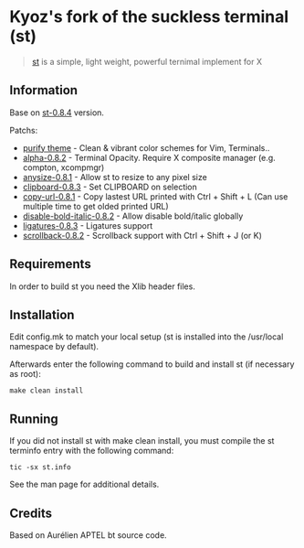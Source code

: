 # Kyoz's fork of the suckless terminal (st)
> [st](https://st.suckless.org/) is a simple, light weight, powerful ternimal implement for X

## Information
Base on [st-0.8.4](https://dl.suckless.org/st/st-0.8.4.tar.gz) version.

Patchs:
  - [purify theme](https://github.com/kyoz/purify) - Clean & vibrant color schemes for Vim, Terminals..
  - [alpha-0.8.2](https://st.suckless.org/patches/alpha/) - Terminal Opacity. Require X composite manager (e.g. compton, xcompmgr)
  - [anysize-0.8.1](https://st.suckless.org/patches/anysize/) - Allow st to resize to any pixel size
  - [clipboard-0.8.3](https://st.suckless.org/patches/clipboard/) - Set CLIPBOARD on selection
  - [copy-url-0.8.1](https://st.suckless.org/patches/copyurl/) - Copy lastest URL printed with Ctrl + Shift + L (Can use multiple time to get olded printed URL)
  - [disable-bold-italic-0.8.2](https://st.suckless.org/patches/disable_bold_italic_fonts/) - Allow disable bold/italic globally
  - [ligatures-0.8.3](https://st.suckless.org/patches/ligatures/) - Ligatures support
  - [scrollback-0.8.2](https://st.suckless.org/patches/scrollback/) - Scrollback support with Ctrl + Shift + J (or K)

## Requirements

In order to build st you need the Xlib header files.


## Installation

Edit config.mk to match your local setup (st is installed into the /usr/local namespace by default).

Afterwards enter the following command to build and install st (if necessary as root):

```
make clean install
```

## Running

If you did not install st with make clean install, you must compile the st terminfo entry with the following command:

```
tic -sx st.info
```

See the man page for additional details.

## Credits

Based on Aurélien APTEL <aurelien dot aptel at gmail dot com> bt source code.

